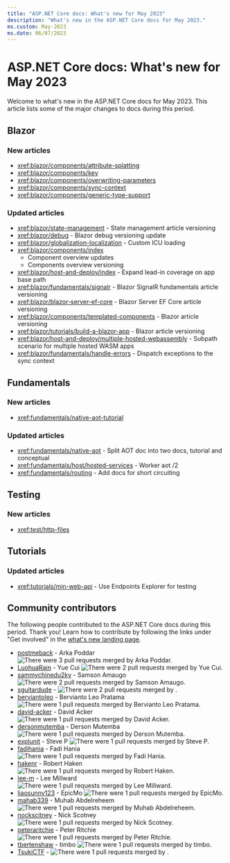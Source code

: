 ```yaml
---
title: "ASP.NET Core docs: What's new for May 2023"
description: "What's new in the ASP.NET Core docs for May 2023."
ms.custom: May-2023
ms.date: 06/07/2023
---
```


# ASP.NET Core docs: What's new for May 2023

Welcome to what's new in the ASP.NET Core docs for May 2023. This article lists some of the major changes to docs during this period.

## Blazor

### New articles

- <xref:blazor/components/attribute-splatting>
- <xref:blazor/components/key>
- <xref:blazor/components/overwriting-parameters>
- <xref:blazor/components/sync-context>
- <xref:blazor/components/generic-type-support>

### Updated articles

- <xref:blazor/state-management> - State management article versioning
- <xref:blazor/debug> - Blazor debug versioning update
- <xref:blazor/globalization-localization> - Custom ICU loading
- <xref:blazor/components/index>
  - Component overview updates
  - Components overview versioning
- <xref:blazor/host-and-deploy/index> - Expand lead-in coverage on app base path
- <xref:blazor/fundamentals/signalr> - Blazor SignalR fundamentals article versioning
- <xref:blazor/blazor-server-ef-core> - Blazor Server EF Core article versioning
- <xref:blazor/components/templated-components> - Blazor article versioning
- <xref:blazor/tutorials/build-a-blazor-app> - Blazor article versioning
- <xref:blazor/host-and-deploy/multiple-hosted-webassembly> - Subpath scenario for multiple hosted WASM apps
- <xref:blazor/fundamentals/handle-errors> - Dispatch exceptions to the sync context

## Fundamentals

### New articles

- <xref:fundamentals/native-aot-tutorial>

### Updated articles

- <xref:fundamentals/native-aot> - Split AOT doc into two docs, tutorial and conceptual
- <xref:fundamentals/host/hosted-services> - Worker aot /2
- <xref:fundamentals/routing> - Add docs for short circuiting

## Testing

### New articles

- <xref:test/http-files>

## Tutorials

### Updated articles

- <xref:tutorials/min-web-api> - Use Endpoints Explorer for testing

## Community contributors

The following people contributed to the ASP.NET Core docs during this period. Thank you! Learn how to contribute by following the links under "Get involved" in the [what's new landing page](index.yml).

- [postmeback](https://github.com/postmeback) - Arka Poddar ![There were 3 pull requests merged by Arka Poddar.](https://img.shields.io/badge/Merged%20Pull%20Requests-3-green)
- [LuohuaRain](https://github.com/LuohuaRain) - Yue Cui ![There were 2 pull requests merged by Yue Cui.](https://img.shields.io/badge/Merged%20Pull%20Requests-2-green)
- [sammychinedu2ky](https://github.com/sammychinedu2ky) - Samson Amaugo ![There were 2 pull requests merged by Samson Amaugo.](https://img.shields.io/badge/Merged%20Pull%20Requests-2-green)
- [sguitardude](https://github.com/sguitardude) -  ![There were 2 pull requests merged by .](https://img.shields.io/badge/Merged%20Pull%20Requests-2-green)
- [berviantoleo](https://github.com/berviantoleo) - Bervianto Leo Pratama ![There were 1 pull requests merged by Bervianto Leo Pratama.](https://img.shields.io/badge/Merged%20Pull%20Requests-1-green)
- [david-acker](https://github.com/david-acker) - David Acker ![There were 1 pull requests merged by David Acker.](https://img.shields.io/badge/Merged%20Pull%20Requests-1-green)
- [dersonmutemba](https://github.com/dersonmutemba) - Derson Mutemba ![There were 1 pull requests merged by Derson Mutemba.](https://img.shields.io/badge/Merged%20Pull%20Requests-1-green)
- [explunit](https://github.com/explunit) - Steve P ![There were 1 pull requests merged by Steve P.](https://img.shields.io/badge/Merged%20Pull%20Requests-1-green)
- [fadihania](https://github.com/fadihania) - Fadi Hania ![There were 1 pull requests merged by Fadi Hania.](https://img.shields.io/badge/Merged%20Pull%20Requests-1-green)
- [hakenr](https://github.com/hakenr) - Robert Haken ![There were 1 pull requests merged by Robert Haken.](https://img.shields.io/badge/Merged%20Pull%20Requests-1-green)
- [lee-m](https://github.com/lee-m) - Lee Millward ![There were 1 pull requests merged by Lee Millward.](https://img.shields.io/badge/Merged%20Pull%20Requests-1-green)
- [liaosunny123](https://github.com/liaosunny123) - EpicMo ![There were 1 pull requests merged by EpicMo.](https://img.shields.io/badge/Merged%20Pull%20Requests-1-green)
- [mahab339](https://github.com/mahab339) - Muhab Abdelreheem ![There were 1 pull requests merged by Muhab Abdelreheem.](https://img.shields.io/badge/Merged%20Pull%20Requests-1-green)
- [nockscitney](https://github.com/nockscitney) - Nick Scotney ![There were 1 pull requests merged by Nick Scotney.](https://img.shields.io/badge/Merged%20Pull%20Requests-1-green)
- [peteraritchie](https://github.com/peteraritchie) - Peter Ritchie ![There were 1 pull requests merged by Peter Ritchie.](https://img.shields.io/badge/Merged%20Pull%20Requests-1-green)
- [tbertenshaw](https://github.com/tbertenshaw) - timbo ![There were 1 pull requests merged by timbo.](https://img.shields.io/badge/Merged%20Pull%20Requests-1-green)
- [TsukiCTF](https://github.com/TsukiCTF) -  ![There were 1 pull requests merged by .](https://img.shields.io/badge/Merged%20Pull%20Requests-1-green)
